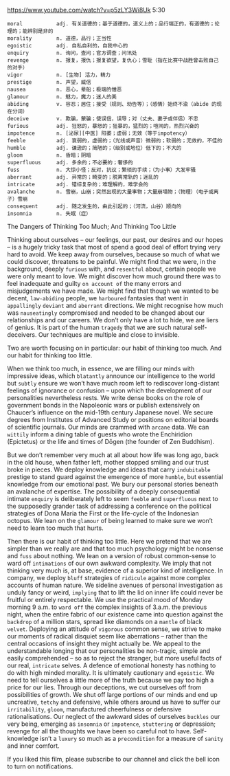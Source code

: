 https://www.youtube.com/watch?v=p5zLY3Wi8Uk 
5:30
```
moral           adj. 有关道德的；基于道德的，道义上的；品行端正的，有道德的；伦理的；能辨别是非的
morality        n. 道德，品行；正当性
egoistic        adj. 自私自利的，自我中心的
enquiry         n. 询问，查问；官方调查；问讯处
revenge         n. 报复，报仇；报复欲望，复仇心；雪耻（指在比赛中战胜曾击败自己的对手）
vigor           n. [生物] 活力，精力  
prestige        n. 声望，威信
nausea          n. 恶心，晕船；极端的憎恶
glamour         n. 魅力，魔力；迷人的美
abiding         v. 容忍；居住；接受（规则、劝告等）；（感情）始终不渝（abide 的现在分词）    
deceive         v. 欺骗，蒙骗；使误信，误导；对（丈夫、妻子或伴侣）不忠  
furious         adj. 狂怒的，暴怒的；狂暴的，猛烈的；喧闹的，热烈兴奋的
impotence       n. [泌尿][中医] 阳萎；虚弱；无效（等于impotency）
feeble          adj. 衰弱的，虚弱的；（光线或声音）微弱的；软弱的；无效的，不佳的  
humble          adj. 谦逊的；简陋的；（级别或地位）低下的；不大的
gloom           n. 昏暗；阴暗
superfluous     adj. 多余的；不必要的；奢侈的
fuss            n. 大惊小怪；反对，抗议；繁琐的手续；（为小事）大发牢骚  
aberrant        adj. 异常的；畸变的；脱离常轨的；迷乱的    
intricate       adj. 错综复杂的；难理解的，难学会的
avalanche       n. 雪崩，山崩；突然出现的大量事物；大量崩塌物；（物理）（电子或离子）雪崩
consequent      adj. 随之发生的，由此引起的；（河流，山谷）顺向的
insomnia        n. 失眠（症）
```

The Dangers of Thinking Too Much; And Thinking Too Little 

Thinking about ourselves – our feelings, our past, our desires and our hopes – is a hugely tricky task that most of spend a good deal of effort trying very hard to avoid. We keep away from ourselves, because so much of what we could discover, threatens to be painful. We might find that we were, in the background, deeply `furious` with, and `resentful` about, certain people we were only meant to love. We might discover how much ground there was to feel inadequate and guilty `on account of` the many errors and misjudgements we have made. We might find that though we wanted to be decent, `law-abiding` people, we `harboured` fantasies that went in `appallingly` `deviant` and `aberrant` directions. We might recognise how much was `nauseatingly` compromised and needed to be changed about our relationships and our careers. We don’t only have a lot to hide, we are liers of genius. It is part of the human `tragedy` that we are such natural self-deceivers. Our techniques are multiple and close to invisible. 

Two are worth focusing on in particular: our habit of thinking too much. And our habit for thinking too little. 

When we think too much, in essence, we are filling our minds with impressive ideas, which `blatantly` announce our intelligence to the world but `subtly` ensure we won’t have much room left to rediscover long-distant feelings of ignorance or confusion – upon which the development of our personalities nevertheless rests. We write dense books on the role of government bonds in the Napoleonic wars or publish extensively on Chaucer’s influence on the mid-19th century Japanese novel. We secure degrees from Institutes of Advanced Study or positions on editorial boards of scientific journals. Our minds are crammed with `arcane` data. We can `wittily` inform a dining table of guests who wrote the Enchiridion (Epictetus) or the life and times of Dōgen (the founder of Zen Buddhism). 

But we don’t remember very much at all about how life was long ago, back in the old house, when father left, mother stopped smiling and our trust broke in pieces. We deploy knowledge and ideas that carry `indubitable` prestige to stand guard against the emergence of more `humble`, but essential knowledge from our emotional past. We bury our personal stories beneath an avalanche of expertise. The possibility of a deeply consequential intimate `enquiry` is deliberately left to seem `feeble` and `superfluous` next to the supposedly grander task of addressing a conference on the political strategies of Dona Maria the First or the life-cycle of the Indonesian octopus. We lean on the `glamour` of being learned to make sure we won’t need to learn too much that hurts. 

Then there is our habit of thinking too little. Here we pretend that we are simpler than we really are and that too much psychology might be nonsense and `fuss` about nothing. We lean on a version of robust common-sense to ward off `intimations` of our own awkward complexity. We imply that not thinking very much is, at base, evidence of a superior kind of intelligence. In company, we deploy `bluff` strategies of `ridicule` against more complex accounts of human nature. We sideline avenues of personal investigation as unduly fancy or weird, `implying` that to lift the lid on inner life could never be fruitful or entirely respectable. We use the practical mood of Monday morning 9 a.m. to `ward off` the complex insights of 3.a.m. the previous night, when the entire fabric of our existence came into question against the `backdrop` of a million stars, spread like diamonds on a `mantle` of black `velvet`. Deploying an attitude of `vigorous` common sense, we strive to make our moments of radical disquiet seem like aberrations – rather than the central occasions of insight they might actually be. We appeal to the understandable longing that our personalities be non-tragic, simple and easily comprehended – so as to reject the stranger, but more useful facts of our real, `intricate` selves. A defence of emotional honesty has nothing to do with high minded morality. It is ultimately cautionary and `egoistic`. We need to tell ourselves a little more of the truth because we pay too high a price for our lies. Through our deceptions, we cut ourselves off from possibilities of growth. We shut off large portions of our minds and end up uncreative, `tetchy` and defensive, while others around us have to suffer our `irritability`, `gloom`, manufactured cheerfulness or defensive rationalisations. Our neglect of the awkward sides of ourselves `buckles` our very being, emerging as `insomnia` or `impotence`, `stuttering` or depression; revenge for all the thoughts we have been so careful not to have. Self-knowledge isn’t a `luxury` so much as a `precondition` for a measure of `sanity` and inner comfort. 

If you liked this film, please subscribe to our channel and click the bell icon to turn on notifications. 
